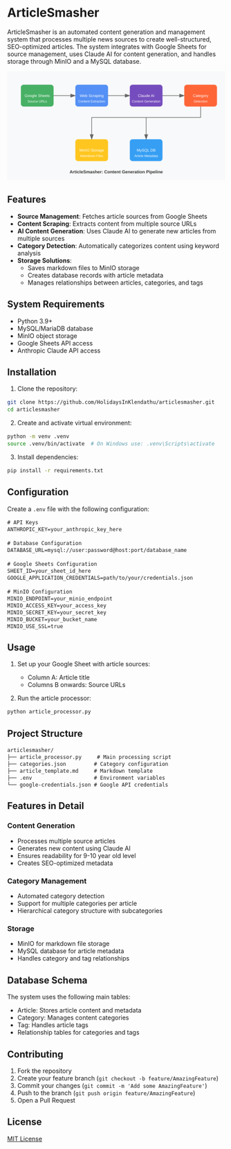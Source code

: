 # ArticleSmasher

ArticleSmasher is an automated content generation and management system that processes multiple news sources to create well-structured, SEO-optimized articles. The system integrates with Google Sheets for source management, uses Claude AI for content generation, and handles storage through MinIO and a MySQL database.

![ArticleSmasher Project Flow](project-diagram.svg)

## Features

- **Source Management**: Fetches article sources from Google Sheets
- **Content Scraping**: Extracts content from multiple source URLs
- **AI Content Generation**: Uses Claude AI to generate new articles from multiple sources
- **Category Detection**: Automatically categorizes content using keyword analysis
- **Storage Solutions**:
  - Saves markdown files to MinIO storage
  - Creates database records with article metadata
  - Manages relationships between articles, categories, and tags

## System Requirements

- Python 3.9+
- MySQL/MariaDB database
- MinIO object storage
- Google Sheets API access
- Anthropic Claude API access

## Installation

1. Clone the repository:

```bash
git clone https://github.com/HolidaysInKlendathu/articlesmasher.git
cd articlesmasher
```

2. Create and activate virtual environment:

```bash
python -m venv .venv
source .venv/bin/activate  # On Windows use: .venv\Scripts\activate
```

3. Install dependencies:

```bash
pip install -r requirements.txt
```

## Configuration

Create a `.env` file with the following configuration:

```env
# API Keys
ANTHROPIC_KEY=your_anthropic_key_here

# Database Configuration
DATABASE_URL=mysql://user:password@host:port/database_name

# Google Sheets Configuration
SHEET_ID=your_sheet_id_here
GOOGLE_APPLICATION_CREDENTIALS=path/to/your/credentials.json

# MinIO Configuration
MINIO_ENDPOINT=your_minio_endpoint
MINIO_ACCESS_KEY=your_access_key
MINIO_SECRET_KEY=your_secret_key
MINIO_BUCKET=your_bucket_name
MINIO_USE_SSL=true
```

## Usage

1. Set up your Google Sheet with article sources:

   - Column A: Article title
   - Columns B onwards: Source URLs

2. Run the article processor:

```bash
python article_processor.py
```

## Project Structure

```
articlesmasher/
├── article_processor.py     # Main processing script
├── categories.json         # Category configuration
├── article_template.md     # Markdown template
├── .env                    # Environment variables
└── google-credentials.json # Google API credentials
```

## Features in Detail

### Content Generation

- Processes multiple source articles
- Generates new content using Claude AI
- Ensures readability for 9-10 year old level
- Creates SEO-optimized metadata

### Category Management

- Automated category detection
- Support for multiple categories per article
- Hierarchical category structure with subcategories

### Storage

- MinIO for markdown file storage
- MySQL database for article metadata
- Handles category and tag relationships

## Database Schema

The system uses the following main tables:

- Article: Stores article content and metadata
- Category: Manages content categories
- Tag: Handles article tags
- Relationship tables for categories and tags

## Contributing

1. Fork the repository
2. Create your feature branch (`git checkout -b feature/AmazingFeature`)
3. Commit your changes (`git commit -m 'Add some AmazingFeature'`)
4. Push to the branch (`git push origin feature/AmazingFeature`)
5. Open a Pull Request

## License

[MIT License](LICENSE)
